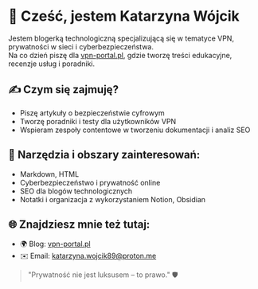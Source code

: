 # 👋 Cześć, jestem Katarzyna Wójcik

Jestem blogerką technologiczną specjalizującą się w tematyce VPN, prywatności w sieci i cyberbezpieczeństwa.  
Na co dzień piszę dla [vpn-portal.pl](https://vpn-portal.pl), gdzie tworzę treści edukacyjne, recenzje usług i poradniki.

## ✍️ Czym się zajmuję?
- Piszę artykuły o bezpieczeństwie cyfrowym
- Tworzę poradniki i testy dla użytkowników VPN
- Wspieram zespoły contentowe w tworzeniu dokumentacji i analiz SEO

## 🧰 Narzędzia i obszary zainteresowań:
- Markdown, HTML
- Cyberbezpieczeństwo i prywatność online
- SEO dla blogów technologicznych
- Notatki i organizacja z wykorzystaniem Notion, Obsidian

## 🌐 Znajdziesz mnie też tutaj:
- 🌍 Blog: [vpn-portal.pl](https://vpn-portal.pl)
- ✉️ Email: katarzyna.wojcik89@proton.me

> "Prywatność nie jest luksusem – to prawo." 🛡

